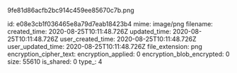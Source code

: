 9fe81d86acfb2bc914c459ee85670c7b.png

id: e08e3cb1f036465e8a79d7eab18423b4
mime: image/png
filename: 
created_time: 2020-08-25T10:11:48.726Z
updated_time: 2020-08-25T10:11:48.726Z
user_created_time: 2020-08-25T10:11:48.726Z
user_updated_time: 2020-08-25T10:11:48.726Z
file_extension: png
encryption_cipher_text: 
encryption_applied: 0
encryption_blob_encrypted: 0
size: 55610
is_shared: 0
type_: 4